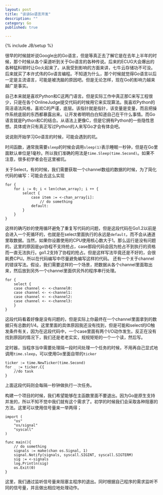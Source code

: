 ```yaml
---
layout: post
title: "谈谈Go语言开发"
description: ""
category: Go
published: true

---
```

{% include JB/setup %}

很早的时候就听说Google出的Go语言，但是等真正去了解它是在去年上半年的时候，那个时候从各个渠道听到关于Go语言的各种传说。后来的ECUG大会爆出的各种猛料顿时让Go火起来了。从我受到影响的方面来讲，七牛云存储功不可没。后来就买了本许式伟的Go语言编程。不知道为什么，那个时候就觉得Go语言以后一定是主流语言，可能是被洗脑的原因吧。但是无论怎样，现在Go的影响力越来越广是事实。

自己本来就是喜欢Python和C这两门语言。但是实际工作中真正那C来写工程很少，只是在各个OnlineJudge提交代码的时候用它来实现算法。我喜欢Python的简洁语法风格，喜欢C的严谨，底层。该指针就是指针，该变量是变量，而且把操作系统底层的东西都暴露出来。让开发者明明白白知道自己在干什么事情。而Go语言就是Python和C的结合。从语法上更像C，但是它拥有Python的一些隐性思想。具体或许只有真正写过Python的人来写Go才会有体会吧。

说说刚开始学习Go语言的时候，可能会遇到的坑。

时间函数，通常我需要`sleep`的时候会调用`sleep(1)`表示睡眠一秒钟，但是在Go里面默认单位是1毫秒。所以我们准确的用法是`time.Sleep(time.Second)`。如果不注意，很多初学者会在这里被坑。

关于Select，有的时候，我们需要获取一个channel数组的数据的时候，为了简化代码的编写：可能会去这么实现

    for {
        for i := 0; i < len(chan_array); i ++ {
            select {
                case item := <-chan_array[i]:
                    // do something
                default:
            }
        }
    }
这样的确巧妙的使用循环避免了重复写代码的问题，但是这段代码在Go1.2以前是会进入一个死循环的，也就是在select里面执行的永远是`default`，而不会从通道里取数据。当然，如果你设置使用的CPU使用核心数大于1。那么运行是没有问题的。这里的原因是go协程不支持抢占，case那段代码会因为抢占不到执行的资格而一直无法执行。go1.2支持了协程的抢占。但是这样写法毕竟还是不好的，会很耗费CPU。所以在代码编写中尽量避免编写这样的代码。
还有一个关于channel的错误写法。假设，我们需要这样的一个场景，把数据从各个channel里面取出来，然后放到另外一个channel里面供另外的程序串行处理。

    for {
        select {
        case channel <- <-channel0:
        case channel <- <-channel1:
        case channel <- <-channel2:
        case channel <- <-channel3:
        }
    }

这段代码看着好像是没有问题的，但是实际上你最终在一个channel里面拿到的数据只有总数的1/4。这里里面的具体原因我还没有找到，但是可能和select的IO触发条件有关，因为在这段代码中，一个case里面有两个I/O动作发生。反正在没有找到原因的情况下，我们还是老老实实，规规矩矩的一个一个读，然后写。

定时器，当程序当中需要处理隔一段时间处理一个任务的时候，不用再自己显式地调用`time.sleep`，可以使用Go里面自带的`ticker`

    ticker := time.NewTicker(time.Second)
    for _ := ticker.C{
        //do task
    }

上面这段代码则会每隔一秒钟做执行一次任务。

构建一个项目的时候，我们希望能够在主函数里面不要退出。因为Go是原生支持并发的，所以不知不觉中我们就有这个需求了。初学的时候我们会采取各种阻塞的方法。这里可以使用信号量来一举两得；

    import (
        "os"
        "os/signal"
        "syscall"
    )
    
    func main(){
        // do something
        signals := make(chan os.Signal, 1)
        signal.Notify(signals, syscall.SIGINT, syscall.SIGTERM)
        sig := <-signals
        log.Println(sig)
        os.Exit(0)
    }
    
这里，我们通过监听信号量来阻塞主程序的退出。同时根据自己程序的需求监听不同的信号量，并且做出相应地处理动作。
